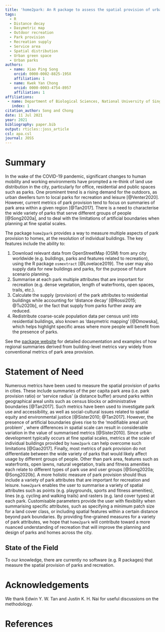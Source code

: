 ```yaml
---
title: 'home2park: An R package to assess the spatial provision of urban parks'
tags:
  - R
  - Distance decay
  - Dasymetric map
  - Outdoor recreation
  - Park provision
  - Recreation supply
  - Service area
  - Spatial distribution
  - Urban green space
  - Urban parks
authors:
  - name: Xiao Ping Song
    orcid: 0000-0002-8825-195X
    affiliation: 1
  - name: Kwek Yan Chong
    orcid: 0000-0003-4754-8957
    affiliation: 1
affiliations:
 - name: Department of Biological Sciences, National University of Singapore
   index: 1
citation_author: Song and Chong
date: 11 Jul 2021
year: 2021
bibliography: paper.bib
output: rticles::joss_article
csl: apa.csl
journal: JOSS
---
```


# Summary

In the wake of the COVID-19 pandemic, significant changes to human mobility and working environments have prompted a re-think of land use distribution in the city, particularly for office, residential and public spaces such as parks. One prominent trend is a rising demand for the outdoors, as urban dwellers turn to local parks for recreation and leisure [@Venter2020]. However, current metrics of park provision tend to focus on summaries of park area within a given region [@Tan2017]. There is a need to characterise the wide variety of parks that serve different groups of people [@Song2020a], and to deal with the limitations of artificial boundaries when planning at fine spatial scales.

The package ``home2park`` provides a way to measure multiple aspects of park provision to homes, at the resolution of individual buildings. The key features include the ability to:  

1.	Download relevant data from OpenStreetMap (OSM) from any city worldwide (e.g. buildings, parks and features related to recreation), using the R package ``osmextract`` [@Lovelace2019]. The user may also supply data for new buildings and parks, for the purpose of future scenario planning. 
2.	Summarise at each park multiple attributes that are important for recreation (e.g. dense vegetation, length of waterfronts, open spaces, trails, etc.).
3.	Calculate the supply (provision) of the park attributes to residential buildings while accounting for ‘distance decay’ [@Rossi2015; @Tu2020b], or the fact that supply from parks further away are reduced.
4.	Redistribute coarse-scale population data per census unit into residential buildings, also known as ‘dasymetric mapping’ [@Dmowska], which helps highlight specific areas where more people will benefit from the presence of parks.

See the [package website](https://ecological-cities.github.io/home2park/) for detailed documentation and examples of how regional summaries derived from building-level metrics vary widely from conventional metrics of park area provision.

# Statement of Need

Numerous metrics have been used to measure the spatial provision of parks in cities. These include summaries of the per capita park area (i.e. park provision ratio) or ‘service radius’ (a distance buffer) around parks within geographical areal units such as census blocks or administrative boundaries [@Tan2017]. Such metrics have been used to investigate park use and accessibility, as well as social-cultural issues related to spatial equity and environmental justice [@Sister2010; @Tan2017]. However, the presence of artificial boundaries gives rise to the ‘modifiable areal unit problem’ , where differences in spatial scale can result in considerable variation in the value of summarised metrics [@Sister2010]. Since urban development typically occurs at fine spatial scales, metrics at the scale of individual buildings provided by ``home2park`` can help overcome such limitations [@Gao2017]. Finally, most metrics of park provision do not differentiate between the wide variety of parks that would likely affect usage by different groups of people. Other than park area, features such as waterfronts, open lawns, natural vegetation, trails and fitness amenities each relate to different types of park use and user groups [@Song2020a; @Song2020b]. A more holistic measure of park provision should thus include a variety of park attributes that are important for recreation and leisure. ``home2park`` enables the user to summarise a variety of spatial attributes such as points (e.g. playgrounds, sports and fitness amenities), lines (e.g. cycling and walking trails) and rasters (e.g. land cover types) at each park. Customisable parameters provide the user with flexibility when summarising specific attributes, such as specifying a minimum patch size for a land cover class, or including spatial features within a certain distance beyond park boundaries. By providing fine-grained measures for a variety of park attributes, we hope that ``home2park`` will contribute toward a more nuanced understanding of recreation that will improve the planning and design of parks and homes across the city.

## State of the Field

To our knowledge, there are currently no software (e.g. R packages) that measure the spatial provision of parks and recreation. 


# Acknowledgements

We thank Edwin Y. W. Tan and Justin K. H. Nai for useful discussions on the methodology. 

# References
